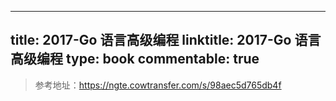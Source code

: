 
---
title: 2017-Go 语言高级编程
linktitle: 2017-Go 语言高级编程
type: book
commentable: true
---

> 参考地址：https://ngte.cowtransfer.com/s/98aec5d765db4f

    